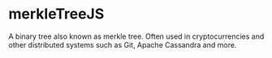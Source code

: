 # merkleTreeJS

A binary tree also known as merkle tree. Often used in cryptocurrencies and other distributed systems such as Git, Apache Cassandra and more.
